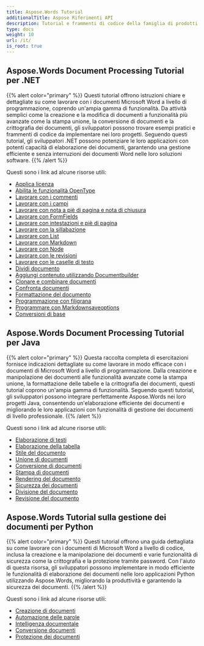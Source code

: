 ```yaml
---
title: Aspose.Words Tutorial
additionalTitle: Aspose Riferimenti API
description: Tutorial e frammenti di codice della famiglia di prodotti Aspose.Words. Include tutorial di base e avanzati sull'utilizzo di Aspose.Words.
type: docs
weight: 10
url: /it/
is_root: true
---
```


## Aspose.Words Document Processing Tutorial per .NET
{{% alert color="primary" %}}
Questi tutorial offrono istruzioni chiare e dettagliate su come lavorare con i documenti Microsoft Word a livello di programmazione, coprendo un'ampia gamma di funzionalità. Da attività semplici come la creazione e la modifica di documenti a funzionalità più avanzate come la stampa unione, la conversione di documenti e la crittografia dei documenti, gli sviluppatori possono trovare esempi pratici e frammenti di codice da implementare nei loro progetti. Seguendo questi tutorial, gli sviluppatori .NET possono potenziare le loro applicazioni con potenti capacità di elaborazione dei documenti, garantendo una gestione efficiente e senza interruzioni dei documenti Word nelle loro soluzioni software. 
{{% /alert %}}

Questi sono i link ad alcune risorse utili:
- [Applica licenza](./net/apply-license/)   
- [Abilita le funzionalità OpenType](./net/enable-opentype-features/)   
- [Lavorare con i commenti](./net/working-with-comments/)   
- [Lavorare con i campi](./net/working-with-fields/)   
- [Lavorare con nota a piè di pagina e nota di chiusura](./net/working-with-footnote-and-endnote/)   
- [Lavorare con FormFields](./net/working-with-formfields/)   
- [Lavorare con intestazioni e piè di pagina](./net/working-with-headers-and-footers/)   
- [Lavorare con la sillabazione](./net/working-with-hyphenation/)   
- [Lavorare con List](./net/working-with-list/)   
- [Lavorare con Markdown](./net/working-with-markdown/)   
- [Lavorare con Node](./net/working-with-node/)   
- [Lavorare con le revisioni](./net/working-with-revisions/)   
- [Lavorare con le caselle di testo](./net/working-with-textboxes/)   
- [Dividi documento](./net/split-document/)   
- [Aggiungi contenuto utilizzando Documentbuilder](./net/add-content-using-documentbuilder/)
- [Clonare e combinare documenti](./net/clone-and-combine-documents/) 
- [Confronta documenti](./net/compare-documents/) 
- [Formattazione del documento](./net/document-formatting/)      
- [Programmazione con filigrana](./net/programming-with-watermark/)    
- [Programmare con Markdownsaveoptions](./net/programming-with-markdownsaveoptions/)   
- [Conversioni di base](./net/basic-conversions/)   

## Aspose.Words Document Processing Tutorial per Java
{{% alert color="primary" %}}
Questa raccolta completa di esercitazioni fornisce indicazioni dettagliate su come lavorare in modo efficace con i documenti di Microsoft Word a livello di programmazione. Dalla creazione e manipolazione dei documenti alle funzionalità avanzate come la stampa unione, la formattazione delle tabelle e la crittografia dei documenti, questi tutorial coprono un'ampia gamma di funzionalità. Seguendo questi tutorial, gli sviluppatori possono integrare perfettamente Aspose.Words nei loro progetti Java, consentendo un'elaborazione efficiente dei documenti e migliorando le loro applicazioni con funzionalità di gestione dei documenti di livello professionale. 
{{% /alert %}}

Questi sono i link ad alcune risorse utili:
- [Elaborazione di testi](./java/word-processing/)  
- [Elaborazione della tabella](./java/table-processing/)
- [Stile del documento](./java/document-styling/)
- [Unione di documenti](./java/document-merging/)
- [Conversione di documenti](./java/document-converting/)
- [Stampa di documenti](./java/document-printing/)
- [Rendering del documento](./java/document-rendering/)
- [Sicurezza dei documenti](./java/document-security/)
- [Divisione del documento](./java/document-splitting/)
- [Revisione del documento](./java/document-revision/)

## Aspose.Words Tutorial sulla gestione dei documenti per Python
{{% alert color="primary" %}}
Questi tutorial offrono una guida dettagliata su come lavorare con i documenti di Microsoft Word a livello di codice, inclusa la creazione e la manipolazione dei documenti e varie funzionalità di sicurezza come la crittografia e la protezione tramite password. Con l'aiuto di questa risorsa, gli sviluppatori possono implementare in modo efficiente le funzionalità di elaborazione dei documenti nelle loro applicazioni Python utilizzando Aspose.Words, migliorando la produttività e garantendo la sicurezza dei documenti. 
{{% /alert %}}

Questi sono i link ad alcune risorse utili:
- [Creazione di documenti](./python-net/document-creation/)  
- [Automazione delle parole](./python-net/word-automation/)
- [Intelligenza documentale](./python-net/document-intelligence/)
- [Conversione documenti](./python-net/document-conversion/)
- [Protezione dei documenti](./python-net/document-protection/)